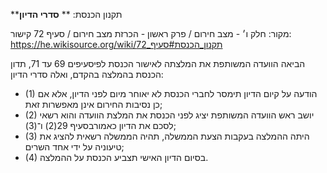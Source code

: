 **תקנון הכנסת: **
**סדרי הדיון**

מקור: חלק ו׳ - מצב חירום / פרק ראשון - הכרזת מצב חירום / סעיף 72
קישור: https://he.wikisource.org/wiki/תקנון_הכנסת#סעיף_72

הביאה הוועדה המשותפת את המלצתה לאישור הכנסת לפיסעיפים 69 עד 71, תדון הכנסת בהמלצה בהקדם, ואלה סדרי הדיון:
 * (1) הודעה על קיום הדיון תימסר לחברי הכנסת לא יאוחר מיום לפני הדיון, אלא אם כן נסיבות החירום אינן מאפשרות זאת;
 * (2) יושב ראש הוועדה המשותפת יציג לפני הכנסת את המלצת הוועדה והוא רשאי לסכם את הדיון כאמורבסעיף 29(2) ו־(3);
 * (3) היתה ההמלצה בעקבות הצעת הממשלה, תהיה הממשלה רשאית להציג את טיעוניה על ידי אחד השרים;
 * (4) בסיום הדיון האישי תצביע הכנסת על ההמלצה.